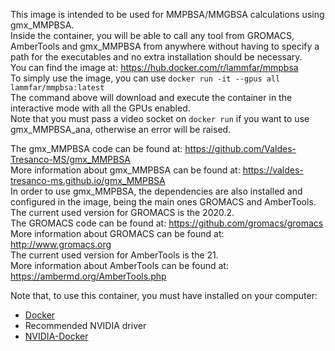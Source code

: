 This image is intended to be used for MMPBSA/MMGBSA calculations using gmx_MMPBSA.  
Inside the container, you will be able to call any tool from GROMACS, AmberTools and gmx_MMPBSA from anywhere without having to specify a path for the executables and no extra installation should be necessary.  
You can find the image at: https://hub.docker.com/r/lammfar/mmpbsa  
To simply use the image, you can use `docker run -it --gpus all lammfar/mmpbsa:latest`  
The command above will download and execute the container in the interactive mode with all the GPUs enabled.  
Note that you must pass a video socket on `docker run` if you want to use gmx_MMPBSA_ana, otherwise an error will be raised.  


The gmx_MMPBSA code can be found at: https://github.com/Valdes-Tresanco-MS/gmx_MMPBSA  
More information about gmx_MMPBSA can be found at: https://valdes-tresanco-ms.github.io/gmx_MMPBSA  
In order to use gmx_MMPBSA, the dependencies are also installed and configured in the image, being the main ones GROMACS and AmberTools.  
The current used version for GROMACS is the 2020.2.  
The GROMACS code can be found at: https://github.com/gromacs/gromacs  
More information about GROMACS can be found at: http://www.gromacs.org  
The current used version for AmberTools is the 21.  
More information about AmberTools can be found at: https://ambermd.org/AmberTools.php   


Note that, to use this container, you must have installed on your computer:  
- [Docker](https://docs.docker.com/engine/install)  
- Recommended NVIDIA driver  
- [NVIDIA-Docker](https://docs.nvidia.com/datacenter/cloud-native/container-toolkit/install-guide.html#docker)  

